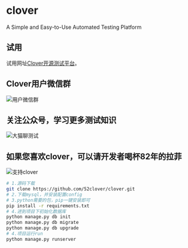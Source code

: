 # clover

A Simple and Easy-to-Use Automated Testing Platform

## 试用

试用网址[Clover开源测试平台](http://www.52clover.cn/)。

## Clover用户微信群

![用户微信群](https://cdn.jsdelivr.net/gh/wongqingbin/PicGo/clover/group.jpg)

## 关注公众号，学习更多测试知识

![大猫聊测试](https://cdn.jsdelivr.net/gh/wongqingbin/PicGo/clover/wechat.jpg)

## 如果您喜欢clover，可以请开发者喝杯82年的拉菲

![支持clover](https://cdn.jsdelivr.net/gh/wongqingbin/PicGo/clover/donation.jpg)

```bash
# 1.源码下载
git clone https://github.com/52clover/clover.git
# 2.下载mysql，并安装配置config
# 3.python需要的包，pip一键安装即可
pip install -r requirements.txt
# 4.进到项目下初始化数据库
python manage.py db init
python manage.py db migrate
python manage.py db upgrade
# 4.项目运行run
python manage.py runserver
```
